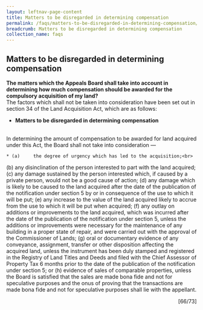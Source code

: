 ```yaml
---
layout: leftnav-page-content
title: Matters to be disregarded in determining compensation
permalink: /faqs/matters-to-be-disregarded-in-determining-compensation/
breadcrumb: Matters to be disregarded in determining compensation
collection_name: faqs
---
```


Matters to be disregarded in determining compensation
---
**The matters which the Appeals Board shall take into account in determining how much compensation should be awarded for the compulsory acquisition of my land?**
<br>
The factors which shall not be taken into consideration have been set out in section 34 of the Land Acquisition Act, which are as follows:
<br>

  * **Matters to be disregarded in determining compensation**
   <br>
   In determining the amount of compensation to be awarded for land acquired under this Act, the Board shall not take into consideration —
<br>

    * (a)     the degree of urgency which has led to the acquisition;<br>
  (b)    any disinclination of the person interested to part with the land acquired;
    (c)    any damage sustained by the person interested which, if caused by a private person, would not be a good cause of action;
    (d)   any damage which is likely to be caused to the land acquired after the date of the publication of the notification under section 5 by or in consequence of the use to which it will be put;
    (e)  any increase to the value of the land acquired likely to accrue from the use to which it will be put when acquired;
    (f)    any outlay on additions or improvements to the land acquired, which was incurred after the date of the publication of the notification under section 5, unless the additions or improvements were necessary for the maintenance of any building in a proper state of repair, and were carried out with the approval of the Commissioner of Lands;
    (g) oral or documentary evidence of any conveyance, assignment, transfer or other disposition affecting the acquired land, unless the instrument has been duly stamped and registered in the Registry of Land Titles and Deeds and filed with the Chief Assessor of Property Tax 6 months prior to the date of the publication of the notification under section 5; or
    (h)   evidence of sales of comparable properties, unless the Board is satisfied that the sales are made bona fide and not for speculative purposes and the onus of proving that the transactions are made bona fide and not for speculative purposes shall lie with the appellant.

<div style="text-align: right"> [66/73] </div>
